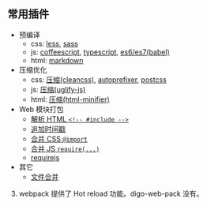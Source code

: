 
常用插件
--------------------------------------------------------

- 预编译
    - css: [less](https://github.com/digo/digo-less), [sass](https://github.com/digo/digo-node-sass)
    - js: [coffeescript](https://github.com/digo/digo-coffee-script), [typescript](https://github.com/digo/digo-typescript), [es6/es7(babel)](https://github.com/digo/digo-babel)
    - html: [markdown](https://github.com/digo/digo-marked)
- 压缩优化
    - css: [压缩(cleancss)](https://github.com/digo/digo-clean-css), [autoprefixer](https://github.com/digo/digo-autoprefixer), [postcss](https://github.com/digo/digo-postcss)
    - js: [压缩(uglify-js)](https://github.com/digo/digo-uglify-js)
    - html: [压缩(html-minifier)](https://github.com/digo/digo-html-minifier)
- Web 模块打包
    - [解析 HTML `<!-- #include -->`](https://github.com/digo/digo-web-modular/wiki/html#include)
    - [追加时间戳](https://github.com/digo/digo-web-modular/wiki/html#时间戳)
    - [合并 CSS `@import`](https://github.com/digo/digo-web-modular/wiki/css#合并import)
    - [合并 JS `require(...)`](https://github.com/digo/digo-web-modular/wiki/js#合并require)
    - [requirejs](https://github.com/digo/digo-requirejs)
- 其它
    - [文件合并](https://github.com/digo/digo-concat)

3. webpack 提供了 Hot reload 功能。digo-web-pack 没有。
